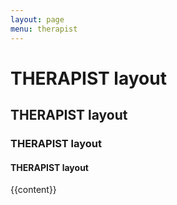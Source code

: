 ```yaml
---
layout: page
menu: therapist
---
```

# THERAPIST layout

## THERAPIST layout

### THERAPIST layout

#### THERAPIST layout

{{content}}